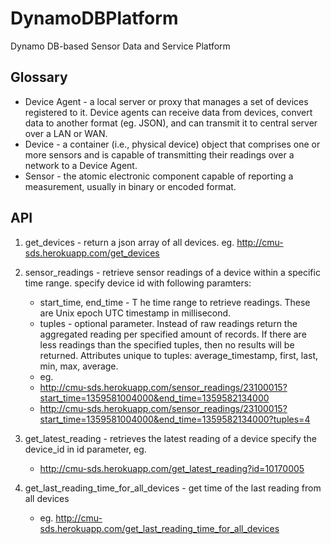 DynamoDBPlatform
================

Dynamo DB-based Sensor Data and Service Platform

## Glossary ##
* Device Agent -  a local server or proxy that manages a set of devices registered to it. Device agents can receive data from devices, convert data to another format (eg. JSON), and can transmit it to central server over a LAN or WAN.
* Device -  a container (i.e., physical device) object that comprises one or more sensors and is capable of transmitting their readings over a network to a Device Agent.
* Sensor - the atomic electronic component capable of reporting a measurement, usually in binary or encoded format.

## API ##
1. get_devices - return a json array of all devices.
    eg. http://cmu-sds.herokuapp.com/get_devices

2. sensor_readings - retrieve sensor readings of a device within a specific time range.
    specify device id with following paramters:
    - start_time, end_time - T he time range to retrieve readings. These are Unix epoch UTC timestamp in millisecond.
    - tuples - optional parameter. Instead of raw readings return the aggregated reading per specified amount of records. If there are less readings than the specified tuples, then no results will be returned. Attributes unique to tuples: average_timestamp, first, last, min, max, average.
    - eg.
    - http://cmu-sds.herokuapp.com/sensor_readings/23100015?start_time=1359581004000&end_time=1359582134000
    - http://cmu-sds.herokuapp.com/sensor_readings/23100015?start_time=1359581004000&end_time=1359582134000?tuples=4

3. get_latest_reading - retrieves the latest reading of a device
   specify the device_id in id parameter, eg.
   - http://cmu-sds.herokuapp.com/get_latest_reading?id=10170005

4. get_last_reading_time_for_all_devices - get time of the last reading from all devices
   - eg. http://cmu-sds.herokuapp.com/get_last_reading_time_for_all_devices

